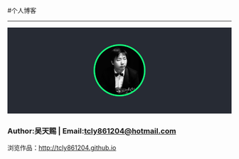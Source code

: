 #个人博客
***
![face](/img/github.png "吴天赐")
### Author:吴天赐 | Email:tcly861204@hotmail.com
浏览作品：http://tcly861204.github.io
